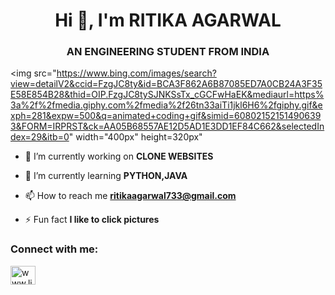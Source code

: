 
<h1 align="center">Hi 👋, I'm RITIKA AGARWAL</h1>
<h3 align="center">AN ENGINEERING STUDENT FROM INDIA</h3>

<img src="https://www.bing.com/images/search?view=detailV2&ccid=FzgJC8ty&id=BCA3F862A6B87085ED7A0CB24A3F35E58E854B28&thid=OIP.FzgJC8tySJNKSsTx_cGCFwHaEK&mediaurl=https%3a%2f%2fmedia.giphy.com%2fmedia%2f26tn33aiTi1jkl6H6%2fgiphy.gif&exph=281&expw=500&q=animated+coding+gif&simid=608021521514906393&FORM=IRPRST&ck=AA05B68557AE12D5AD1E3DD1EF84C662&selectedIndex=29&itb=0" width="400px" height=320px"
- 🔭 I’m currently working on **CLONE WEBSITES**

- 🌱 I’m currently learning **PYTHON,JAVA**

- 📫 How to reach me **ritikaagarwal733@gmail.com**

- ⚡ Fun fact **I like to click pictures**

<h3 align="left">Connect with me:</h3>
<p align="left">
<a href="https://linkedin.com/in/www.linkedin.com/in/ritika-agarwal-89b150325" target="blank"><img align="center" src="https://raw.githubusercontent.com/rahuldkjain/github-profile-readme-generator/master/src/images/icons/Social/linked-in-alt.svg" alt="www.linkedin.com/in/ritika-agarwal-89b150325" height="30" width="40" /></a>
</p>

<!---
ritika20246215/ritika20246215 is a ✨ special ✨ repository because its `README.md` (this file) appears on your GitHub profile.
You can click the Preview link to take a look at your changes.
--->
